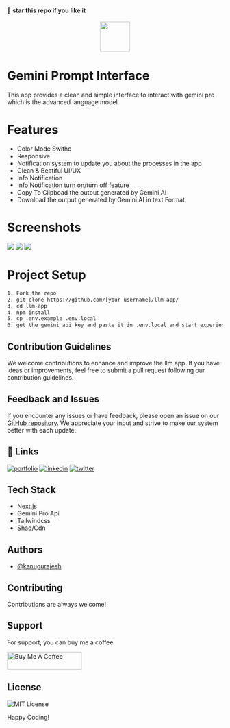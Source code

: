 #### 🌟 star this repo if you like it

<div align="center">
  <img src="https://github.com/kanugurajesh/llm-app/assets/120458029/74c20db8-add9-42a7-80df-05ba6795b19b" alt="" width=70 height=70>
</div>

# Gemini Prompt Interface
This app provides a clean and simple interface to interact with gemini pro which is the advanced language model.

# Features

- Color Mode Swithc
- Responsive
- Notification system to update you about the processes in the app
- Clean & Beatiful UI/UX
- Info Notification
- Info Notification turn on/turn off feature
- Copy To Clipboad the output generated by Gemini AI
- Download the output generated by Gemini AI in text Format

# Screenshots

<img src="https://github.com/kanugurajesh/Gemini-Prompt-Interface/assets/77529419/34a160dd-0238-48ed-8a95-c6eec6c664eb"/>

<img src="https://github.com/kanugurajesh/Gemini-Prompt-Interface/assets/77529419/6a6d59b9-a786-428c-94b3-36332c06de36"/>

<img src="https://github.com/kanugurajesh/Gemini-Prompt-Interface/assets/77529419/a30b501d-84e8-4ea0-8582-659962ef4a13" />

# Project Setup

```bash
1. Fork the repo
2. git clone https://github.com/[your username]/llm-app/
3. cd llm-app
4. npm install
5. cp .env.example .env.local
6. get the gemini api key and paste it in .env.local and start experiencing the app
```

## Contribution Guidelines

We welcome contributions to enhance and improve the llm app. If you have ideas or improvements, feel free to submit a pull request following our contribution guidelines.

## Feedback and Issues

If you encounter any issues or have feedback, please open an issue on our [GitHub repository](https://github.com/kanugurajesh/Movie-Recommendation-System/issues). We appreciate your input and strive to make our system better with each update.

## 🔗 Links
[![portfolio](https://img.shields.io/badge/my_portfolio-000?style=for-the-badge&logo=ko-fi&logoColor=white)](https://rajeshportfolio.me/)
[![linkedin](https://img.shields.io/badge/linkedin-0A66C2?style=for-the-badge&logo=linkedin&logoColor=white)](https://www.linkedin.com/in/rajesh-kanugu-aba8a3254/)
[![twitter](https://img.shields.io/badge/twitter-1DA1F2?style=for-the-badge&logo=twitter&logoColor=white)](https://twitter.com/exploringengin1)

## Tech Stack

- Next.js
- Gemini Pro Api
- Tailwindcss
- Shad/Cdn

## Authors

- [@kanugurajesh](https://www.github.com/kanugurajesh)

## Contributing

Contributions are always welcome!

## Support

For support, you can buy me a coffee

<a href="https://www.buymeacoffee.com/kanugurajen" target="_blank"><img src="https://cdn.buymeacoffee.com/buttons/default-orange.png" alt="Buy Me A Coffee" height="41" width="174"></a>

## License
![MIT License](https://img.shields.io/badge/License-MIT-green.svg)

Happy Coding!
